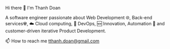 Hi there 👋 I'm Thanh Doan

A software engineer passionate about Web Development 🌐, Back-end services☢️, ☁️ Cloud computing, 🚀 DevOps, 🆕 Innovation, Automation 🤖 and customer-driven iterative Product Development. 

📫 How to reach me tthanh.doan@gmail.com
